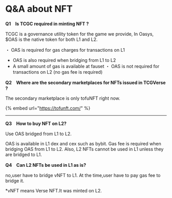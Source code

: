 # Q\&A about NFT

**Q1　Is TCGC required in minting NFT ?**

TCGC is a governance utility token for the game we provide, In Oasys, $OAS is the native token for both L1 and L2.

・ OAS is required for gas charges for transactions on L1

* OAS is also required when bridging from L1 to L2
* A small amount of gas is available at fauset ・ OAS is not required for transactions on L2 (no gas fee is required)

**Q2　Where are the secondary marketplaces for NFTs issued in TCGVerse ?**

The secondary marketplace is only tofuNFT right now.

{% embed url="https://tofunft.com/" %}

****

**Q3　How to buy NFT on L2?**

Use OAS bridged from L1 to L2.

OAS is available in L1 dex and cex such as bybit. Gas fee is required when bridging OAS from L1 to L2. Also, L2 NFTs cannot be used in L1 unless they are bridged to L1.&#x20;



**Q4　Can L2 NFTs be used in L1 as is?**

no,user have to bridge vNFT to L1. At the time,user have to pay gas fee to bridge it.

\*vNFT means Verse NFT.It was minted on L2.

####
